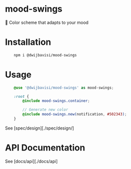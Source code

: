 # mood-swings
🎨 Color scheme that adapts to your mood

# Installation

```bash
    npm i @dwijbavisi/mood-swings
```

# Usage

```scss
    @use '@dwijbavisi/mood-swings' as mood-swings;

    :root {
        @include mood-swings.container;

        // Generate new color
        @include mood-swings.new(notification, #502343);
    }
```

See [spec/design][./spec/design/]

# API Documentation

See [docs/api][./docs/api]
